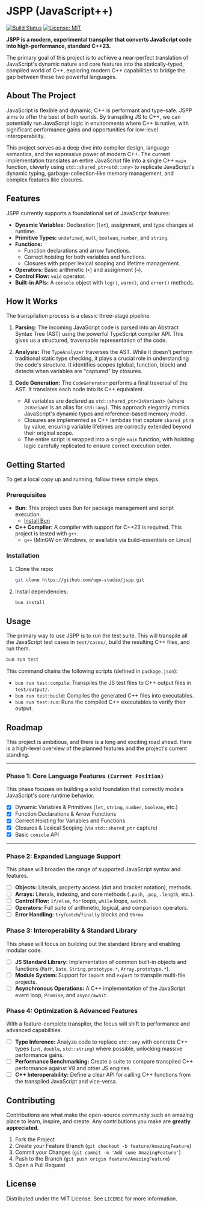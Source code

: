 # JSPP (JavaScript++)

[![Build Status](https://img.shields.io/badge/build-passing-brightgreen)](https://github.com/ugo-studio/jspp)
[![License: MIT](https://img.shields.io/badge/License-MIT-yellow.svg)](https://opensource.org/licenses/MIT)

**JSPP is a modern, experimental transpiler that converts JavaScript code into high-performance, standard C++23.**

The primary goal of this project is to achieve a near-perfect translation of JavaScript's dynamic nature and core features into the statically-typed, compiled world of C++, exploring modern C++ capabilities to bridge the gap between these two powerful languages.

## About The Project

JavaScript is flexible and dynamic; C++ is performant and type-safe. JSPP aims to offer the best of both worlds. By transpiling JS to C++, we can potentially run JavaScript logic in environments where C++ is native, with significant performance gains and opportunities for low-level interoperability.

This project serves as a deep dive into compiler design, language semantics, and the expressive power of modern C++. The current implementation translates an entire JavaScript file into a single C++ `main` function, cleverly using `std::shared_ptr<std::any>` to replicate JavaScript's dynamic typing, garbage-collection-like memory management, and complex features like closures.

## Features

JSPP currently supports a foundational set of JavaScript features:

*   **Dynamic Variables:** Declaration (`let`), assignment, and type changes at runtime.
*   **Primitive Types:** `undefined`, `null`, `boolean`, `number`, and `string`.
*   **Functions:**
    *   Function declarations and arrow functions.
    *   Correct hoisting for both variables and functions.
    *   Closures with proper lexical scoping and lifetime management.
*   **Operators:** Basic arithmetic (`+`) and assignment (`=`).
*   **Control Flow:** `void` operator.
*   **Built-in APIs:** A `console` object with `log()`, `warn()`, and `error()` methods.

## How It Works

The transpilation process is a classic three-stage pipeline:

1.  **Parsing:** The incoming JavaScript code is parsed into an Abstract Syntax Tree (AST) using the powerful TypeScript compiler API. This gives us a structured, traversable representation of the code.

2.  **Analysis:** The `TypeAnalyzer` traverses the AST. While it doesn't perform traditional static type checking, it plays a crucial role in understanding the code's structure. It identifies scopes (global, function, block) and detects when variables are "captured" by closures.

3.  **Code Generation:** The `CodeGenerator` performs a final traversal of the AST. It translates each node into its C++ equivalent.
    *   All variables are declared as `std::shared_ptr<JsVariant>` (where `JsVariant` is an alias for `std::any`). This approach elegantly mimics JavaScript's dynamic types and reference-based memory model.
    *   Closures are implemented as C++ lambdas that capture `shared_ptr`s by value, ensuring variable lifetimes are correctly extended beyond their original scope.
    *   The entire script is wrapped into a single `main` function, with hoisting logic carefully replicated to ensure correct execution order.

## Getting Started

To get a local copy up and running, follow these simple steps.

### Prerequisites

*   **Bun:** This project uses Bun for package management and script execution.
    *   [Install Bun](https://bun.sh/docs/installation)
*   **C++ Compiler:** A compiler with support for C++23 is required. This project is tested with `g++`.
    *   `g++` (MinGW on Windows, or available via build-essentials on Linux)

### Installation

1.  Clone the repo:
    ```sh
    git clone https://github.com/ugo-studio/jspp.git
    ```
2.  Install dependencies:
    ```sh
    bun install
    ```

## Usage

The primary way to use JSPP is to run the test suite. This will transpile all the JavaScript test cases in `test/cases/`, build the resulting C++ files, and run them.

```sh
bun run test
```

This command chains the following scripts (defined in `package.json`):
*   `bun run test:compile`: Transpiles the JS test files to C++ output files in `test/output/`.
*   `bun run test:build`: Compiles the generated C++ files into executables.
*   `bun run test:run`: Runs the compiled C++ executables to verify their output.

## Roadmap

This project is ambitious, and there is a long and exciting road ahead. Here is a high-level overview of the planned features and the project's current standing.

---

### **Phase 1: Core Language Features** `(Current Position)`

This phase focuses on building a solid foundation that correctly models JavaScript's core runtime behavior.

*   [x] Dynamic Variables & Primitives (`let`, `string`, `number`, `boolean`, etc.)
*   [x] Function Declarations & Arrow Functions
*   [x] Correct Hoisting for Variables and Functions
*   [x] Closures & Lexical Scoping (via `std::shared_ptr` capture)
*   [x] Basic `console` API

---

### **Phase 2: Expanded Language Support**

This phase will broaden the range of supported JavaScript syntax and features.

*   [ ] **Objects:** Literals, property access (dot and bracket notation), methods.
*   [ ] **Arrays:** Literals, indexing, and core methods (`.push`, `.pop`, `.length`, etc.).
*   [ ] **Control Flow:** `if/else`, `for` loops, `while` loops, `switch`.
*   [ ] **Operators:** Full suite of arithmetic, logical, and comparison operators.
*   [ ] **Error Handling:** `try`/`catch`/`finally` blocks and `throw`.

### **Phase 3: Interoperability & Standard Library**

This phase will focus on building out the standard library and enabling modular code.

*   [ ] **JS Standard Library:** Implementation of common built-in objects and functions (`Math`, `Date`, `String.prototype.*`, `Array.prototype.*`).
*   [ ] **Module System:** Support for `import` and `export` to transpile multi-file projects.
*   [ ] **Asynchronous Operations:** A C++ implementation of the JavaScript event loop, `Promise`, and `async/await`.

### **Phase 4: Optimization & Advanced Features**

With a feature-complete transpiler, the focus will shift to performance and advanced capabilities.

*   [ ] **Type Inference:** Analyze code to replace `std::any` with concrete C++ types (`int`, `double`, `std::string`) where possible, unlocking massive performance gains.
*   [ ] **Performance Benchmarking:** Create a suite to compare transpiled C++ performance against V8 and other JS engines.
*   [ ] **C++ Interoperability:** Define a clear API for calling C++ functions from the transpiled JavaScript and vice-versa.

## Contributing

Contributions are what make the open-source community such an amazing place to learn, inspire, and create. Any contributions you make are **greatly appreciated**.

1.  Fork the Project
2.  Create your Feature Branch (`git checkout -b feature/AmazingFeature`)
3.  Commit your Changes (`git commit -m 'Add some AmazingFeature'`)
4.  Push to the Branch (`git push origin feature/AmazingFeature`)
5.  Open a Pull Request

## License

Distributed under the MIT License. See `LICENSE` for more information.